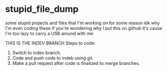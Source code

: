 # stupid_file_dump
some stupid projects and files that I'm working on for some reason
idk why I'm even coding these
if you're wondering why I put this on github it's cause I'm too lazy to carry a USB around with me


THIS IS THE INDEV BRANCH
Steps to code:
1. Switch to indev branch.
2. Code and push code to indeb using git.
4. Make a pull request after code is finalized to merge branches.